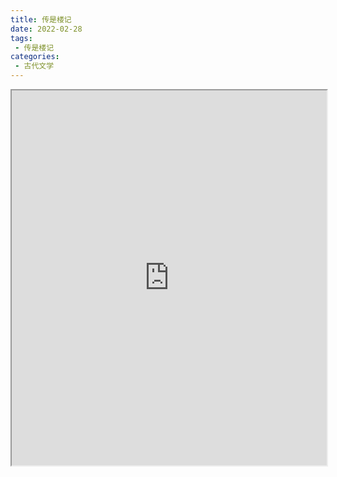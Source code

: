 ```yaml
---
title: 传是楼记
date: 2022-02-28
tags:
 - 传是楼记
categories:
 - 古代文学
---
```




<iframe src="https://study-doc.yourtools.icu/pdf/web/viewer.html?file=https://vkceyugu.cdn.bspapp.com/VKCEYUGU-e9075d72-0451-48df-afe1-d46932ae4554/80da901c-849e-4589-a76f-742a2b4fa463.pdf" width="100%" height="600px"></iframe>
